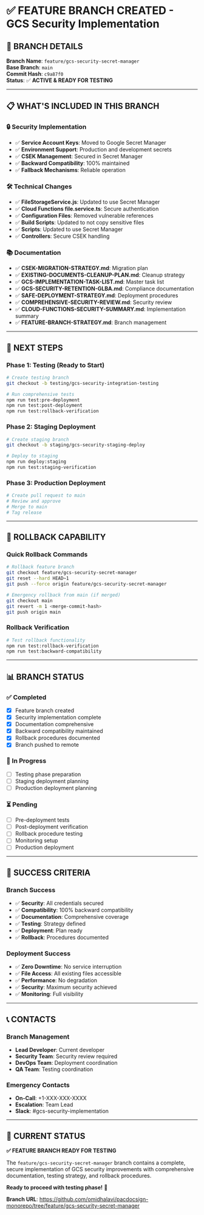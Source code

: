 # ✅ FEATURE BRANCH CREATED - GCS Security Implementation

## 🌿 **BRANCH DETAILS**

**Branch Name**: `feature/gcs-security-secret-manager`  
**Base Branch**: `main`  
**Commit Hash**: `c9a87f0`  
**Status**: ✅ **ACTIVE & READY FOR TESTING**

---

## 📋 **WHAT'S INCLUDED IN THIS BRANCH**

### **🔒 Security Implementation**
- ✅ **Service Account Keys**: Moved to Google Secret Manager
- ✅ **Environment Support**: Production and development secrets
- ✅ **CSEK Management**: Secured in Secret Manager
- ✅ **Backward Compatibility**: 100% maintained
- ✅ **Fallback Mechanisms**: Reliable operation

### **🛠️ Technical Changes**
- ✅ **FileStorageService.js**: Updated to use Secret Manager
- ✅ **Cloud Functions file.service.ts**: Secure authentication
- ✅ **Configuration Files**: Removed vulnerable references
- ✅ **Build Scripts**: Updated to not copy sensitive files
- ✅ **Scripts**: Updated to use Secret Manager
- ✅ **Controllers**: Secure CSEK handling

### **📚 Documentation**
- ✅ **CSEK-MIGRATION-STRATEGY.md**: Migration plan
- ✅ **EXISTING-DOCUMENTS-CLEANUP-PLAN.md**: Cleanup strategy
- ✅ **GCS-IMPLEMENTATION-TASK-LIST.md**: Master task list
- ✅ **GCS-SECURITY-RETENTION-GLBA.md**: Compliance documentation
- ✅ **SAFE-DEPLOYMENT-STRATEGY.md**: Deployment procedures
- ✅ **COMPREHENSIVE-SECURITY-REVIEW.md**: Security review
- ✅ **CLOUD-FUNCTIONS-SECURITY-SUMMARY.md**: Implementation summary
- ✅ **FEATURE-BRANCH-STRATEGY.md**: Branch management

---

## 🚀 **NEXT STEPS**

### **Phase 1: Testing (Ready to Start)**
```bash
# Create testing branch
git checkout -b testing/gcs-security-integration-testing

# Run comprehensive tests
npm run test:pre-deployment
npm run test:post-deployment
npm run test:rollback-verification
```

### **Phase 2: Staging Deployment**
```bash
# Create staging branch
git checkout -b staging/gcs-security-staging-deploy

# Deploy to staging
npm run deploy:staging
npm run test:staging-verification
```

### **Phase 3: Production Deployment**
```bash
# Create pull request to main
# Review and approve
# Merge to main
# Tag release
```

---

## 🔄 **ROLLBACK CAPABILITY**

### **Quick Rollback Commands**
```bash
# Rollback feature branch
git checkout feature/gcs-security-secret-manager
git reset --hard HEAD~1
git push --force origin feature/gcs-security-secret-manager

# Emergency rollback from main (if merged)
git checkout main
git revert -m 1 <merge-commit-hash>
git push origin main
```

### **Rollback Verification**
```bash
# Test rollback functionality
npm run test:rollback-verification
npm run test:backward-compatibility
```

---

## 📊 **BRANCH STATUS**

### **✅ Completed**
- [x] Feature branch created
- [x] Security implementation complete
- [x] Documentation comprehensive
- [x] Backward compatibility maintained
- [x] Rollback procedures documented
- [x] Branch pushed to remote

### **🔄 In Progress**
- [ ] Testing phase preparation
- [ ] Staging deployment planning
- [ ] Production deployment planning

### **⏳ Pending**
- [ ] Pre-deployment tests
- [ ] Post-deployment verification
- [ ] Rollback procedure testing
- [ ] Monitoring setup
- [ ] Production deployment

---

## 🎯 **SUCCESS CRITERIA**

### **Branch Success**
- ✅ **Security**: All credentials secured
- ✅ **Compatibility**: 100% backward compatibility
- ✅ **Documentation**: Comprehensive coverage
- ✅ **Testing**: Strategy defined
- ✅ **Deployment**: Plan ready
- ✅ **Rollback**: Procedures documented

### **Deployment Success**
- ✅ **Zero Downtime**: No service interruption
- ✅ **File Access**: All existing files accessible
- ✅ **Performance**: No degradation
- ✅ **Security**: Maximum security achieved
- ✅ **Monitoring**: Full visibility

---

## 📞 **CONTACTS**

### **Branch Management**
- **Lead Developer**: Current developer
- **Security Team**: Security review required
- **DevOps Team**: Deployment coordination
- **QA Team**: Testing coordination

### **Emergency Contacts**
- **On-Call**: +1-XXX-XXX-XXXX
- **Escalation**: Team Lead
- **Slack**: #gcs-security-implementation

---

## 🎉 **CURRENT STATUS**

**✅ FEATURE BRANCH READY FOR TESTING**

The `feature/gcs-security-secret-manager` branch contains a complete, secure implementation of GCS security improvements with comprehensive documentation, testing strategy, and rollback procedures.

**Ready to proceed with testing phase!** 🚀

**Branch URL**: https://github.com/omidhalavi/pacdocsign-monorepo/tree/feature/gcs-security-secret-manager

